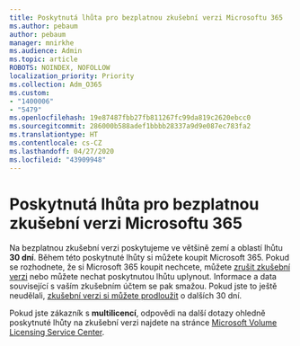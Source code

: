 ```yaml
---
title: Poskytnutá lhůta pro bezplatnou zkušební verzi Microsoftu 365
ms.author: pebaum
author: pebaum
manager: mnirkhe
ms.audience: Admin
ms.topic: article
ROBOTS: NOINDEX, NOFOLLOW
localization_priority: Priority
ms.collection: Adm_O365
ms.custom:
- "1400006"
- "5479"
ms.openlocfilehash: 19e87487fbb27fb811267fc99da819c2620ebcc0
ms.sourcegitcommit: 286000b588adef1bbbb28337a9d9e087ec783fa2
ms.translationtype: HT
ms.contentlocale: cs-CZ
ms.lasthandoff: 04/27/2020
ms.locfileid: "43909948"
---
```

# <a name="grace-period-for-microsoft-365-free-trial"></a>Poskytnutá lhůta pro bezplatnou zkušební verzi Microsoftu 365

Na bezplatnou zkušební verzi poskytujeme ve většině zemí a oblastí lhůtu **30 dní**. Během této poskytnuté lhůty si můžete koupit Microsoft 365. Pokud se rozhodnete, že si Microsoft 365 koupit nechcete, můžete [zrušit zkušební verzi](https://docs.microsoft.com/microsoft-365/commerce/subscriptions/cancel-your-subscription?view=o365-worldwide) nebo můžete nechat poskytnutou lhůtu uplynout. Informace a data související s vaším zkušebním účtem se pak smažou. Pokud jste to ještě neudělali, [zkušební verzi si můžete prodloužit](https://docs.microsoft.com/microsoft-365/commerce/extend-your-trial) o dalších 30 dní.

Pokud jste zákazník s **multilicencí**, odpovědi na další dotazy ohledně poskytnuté lhůty na zkušební verzi najdete na stránce [Microsoft Volume Licensing Service Center](https://support.microsoft.com/help/4471406/how-to-contact-the-microsoft-volume-licensing-service-center).
